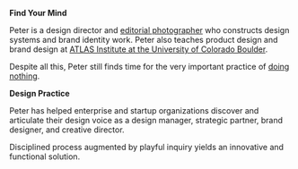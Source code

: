 
**Find Your Mind**

Peter is a design director and [editorial photographer](https://petermcewen.photos) who constructs design systems and brand identity work. Peter also teaches product design and brand design at [ATLAS Institute at the University of Colorado Boulder](https://www.colorado.edu/atlas/projects).

Despite all this, Peter still finds time for the very important practice of [doing nothing](https://thefield.us).

**Design Practice**

Peter has helped enterprise and startup organizations discover and articulate their design voice as a design manager, strategic partner, brand designer, and creative director.

Disciplined process augmented by playful inquiry yields an innovative and functional solution.
